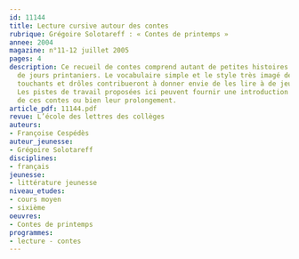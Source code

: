 ```yaml
---
id: 11144
title: Lecture cursive autour des contes
rubrique: Grégoire Solotareff : « Contes de printemps »
annee: 2004
magazine: n°11-12 juillet 2005
pages: 4
description: Ce recueil de contes comprend autant de petites histoires qu’il existe
  de jours printaniers. Le vocabulaire simple et le style très imagé de ces contes
  touchants et drôles contribueront à donner envie de les lire à de jeunes lecteurs.
  Les pistes de travail proposées ici peuvent fournir une introduction à la lecture
  de ces contes ou bien leur prolongement.
article_pdf: 11144.pdf
revue: L’école des lettres des collèges
auteurs:
- Françoise Cespédès
auteur_jeunesse:
- Grégoire Solotareff
disciplines:
- français
jeunesse:
- littérature jeunesse
niveau_etudes:
- cours moyen
- sixième
oeuvres:
- Contes de printemps
programmes:
- lecture - contes
---
```

